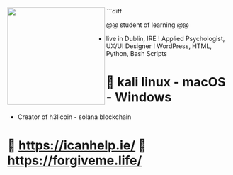 <img align="left" height="220" src="https://i.imgur.com/JsNXH2T.jpeg"/>
```diff

@@ student of learning @@

- live in Dublin, IRE
! Applied Psychologist, UX/UI Designer
! WordPress, HTML, Python, Bash Scripts
# 📖 kali linux - macOS - Windows
+ Creator of h3llcoin - solana blockchain

# 📖 https://icanhelp.ie/ 📖 https://forgiveme.life/
 
```
